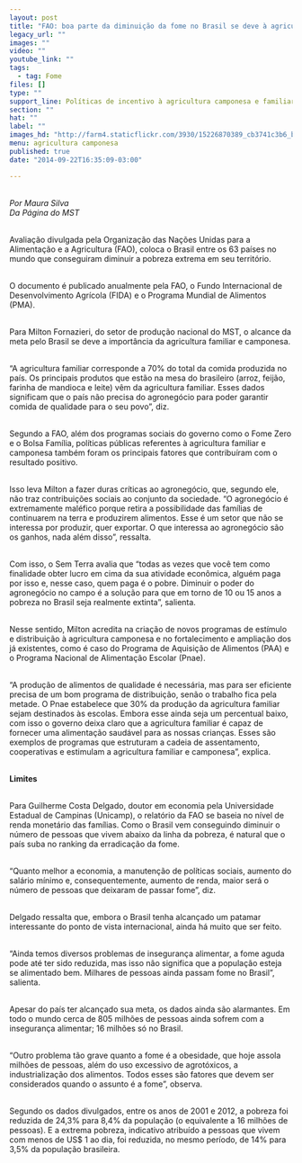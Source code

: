 ```yaml
---
layout: post
title: "FAO: boa parte da diminuição da fome no Brasil se deve à agricultura camponesa"
legacy_url: ""
images: ""
video: ""
youtube_link: ""
tags:
  - tag: Fome
files: []
type: ""
support_line: Políticas de incentivo à agricultura camponesa e familiar tiveram muita importância no resultado.
section: ""
hat: ""
label: ""
images_hd: "http://farm4.staticflickr.com/3930/15226870389_cb3741c3b6_b.jpg"
menu: agricultura camponesa
published: true
date: "2014-09-22T16:35:09-03:00"

---
```

<p><br />
<em>Por Maura Silva<br />
Da P&aacute;gina do MST</em></p>

<p><br />
Avalia&ccedil;&atilde;o divulgada pela Organiza&ccedil;&atilde;o das Na&ccedil;&otilde;es Unidas para a Alimenta&ccedil;&atilde;o e a Agricultura (FAO), coloca o Brasil entre os 63 pa&iacute;ses no mundo que conseguiram diminuir a pobreza extrema em seu territ&oacute;rio.&nbsp;</p>

<p><br />
O documento &eacute; publicado anualmente pela FAO, o Fundo Internacional de Desenvolvimento Agr&iacute;cola (FIDA) e o Programa Mundial de Alimentos (PMA).</p>

<p><br />
Para Milton Fornazieri, do setor de produ&ccedil;&atilde;o nacional do MST, o alcance da meta pelo Brasil se deve a import&acirc;ncia da agricultura familiar e camponesa.&nbsp;</p>

<p><br />
&ldquo;A agricultura familiar corresponde a 70% do total da comida produzida no pa&iacute;s. Os principais produtos que est&atilde;o na mesa do brasileiro (arroz, feij&atilde;o, farinha de mandioca e leite) v&ecirc;m da agricultura familiar. Esses dados significam que o pa&iacute;s n&atilde;o precisa do agroneg&oacute;cio para poder garantir comida de qualidade para o seu povo&rdquo;, diz.</p>

<p><br />
Segundo a FAO, al&eacute;m dos programas sociais do governo como o Fome Zero e o Bolsa Fam&iacute;lia, pol&iacute;ticas p&uacute;blicas referentes &agrave; agricultura familiar e camponesa tamb&eacute;m foram os principais fatores que contribu&iacute;ram com o resultado positivo.</p>

<p><br />
Isso leva Milton a fazer duras cr&iacute;ticas ao agroneg&oacute;cio, que, segundo ele, n&atilde;o traz contribui&ccedil;&otilde;es sociais ao conjunto da sociedade. &ldquo;O agroneg&oacute;cio &eacute; extremamente mal&eacute;fico porque retira a possibilidade das fam&iacute;lias de continuarem na terra e produzirem alimentos. Esse &eacute; um setor que n&atilde;o se interessa por produzir, quer exportar. O que interessa ao agroneg&oacute;cio s&atilde;o os ganhos, nada al&eacute;m disso&rdquo;, ressalta.</p>

<p><br />
Com isso, o Sem Terra avalia que &ldquo;todas as vezes que voc&ecirc; tem como finalidade obter lucro em cima da sua atividade econ&ocirc;mica, algu&eacute;m paga por isso e, nesse caso, quem paga &eacute; o pobre. Diminuir o poder do agroneg&oacute;cio no campo &eacute; a solu&ccedil;&atilde;o para que em torno de 10 ou 15 anos a pobreza no Brasil seja realmente extinta&rdquo;, salienta.</p>

<p><br />
Nesse sentido, Milton acredita na cria&ccedil;&atilde;o de novos programas de est&iacute;mulo e distribui&ccedil;&atilde;o &agrave; agricultura camponesa e no fortalecimento e amplia&ccedil;&atilde;o dos j&aacute; existentes, como &eacute; caso do Programa de Aquisi&ccedil;&atilde;o de Alimentos (PAA) e o Programa Nacional de Alimenta&ccedil;&atilde;o Escolar (Pnae).</p>

<p><br />
&ldquo;A produ&ccedil;&atilde;o de alimentos de qualidade &eacute; necess&aacute;ria, mas para ser eficiente precisa de um bom programa de distribui&ccedil;&atilde;o, sen&atilde;o o trabalho fica pela metade. O Pnae estabelece que 30% da produ&ccedil;&atilde;o da agricultura familiar sejam destinados &agrave;s escolas. Embora esse ainda seja um percentual baixo, com isso o governo deixa claro que a agricultura familiar &eacute; capaz de fornecer uma alimenta&ccedil;&atilde;o saud&aacute;vel para as nossas crian&ccedil;as. Esses s&atilde;o exemplos de programas que estruturam a cadeia de assentamento, cooperativas e estimulam a agricultura familiar e camponesa&rdquo;, explica.&nbsp;</p>

<p><br />
<strong>Limites</strong></p>

<p><br />
Para Guilherme Costa Delgado, doutor em economia pela Universidade Estadual de Campinas (Unicamp), o relat&oacute;rio da FAO se baseia no n&iacute;vel de renda monet&aacute;rio das fam&iacute;lias. Como o Brasil vem conseguindo diminuir o n&uacute;mero de pessoas que vivem abaixo da linha da pobreza, &eacute; natural que o pa&iacute;s suba no ranking da erradica&ccedil;&atilde;o da fome.&nbsp;</p>

<p><br />
&ldquo;Quanto melhor a economia, a manuten&ccedil;&atilde;o de pol&iacute;ticas sociais, aumento do sal&aacute;rio m&iacute;nimo e, consequentemente, aumento de renda, maior ser&aacute; o n&uacute;mero de pessoas que deixaram de passar fome&rdquo;, diz.&nbsp;</p>

<p><br />
Delgado ressalta que, embora o Brasil tenha alcan&ccedil;ado um patamar interessante do ponto de vista internacional, ainda h&aacute; muito que ser feito.&nbsp;</p>

<p><br />
&ldquo;Ainda temos diversos problemas de inseguran&ccedil;a alimentar, a fome aguda pode at&eacute; ter sido reduzida, mas isso n&atilde;o significa que a popula&ccedil;&atilde;o esteja se alimentado bem. Milhares de pessoas ainda passam fome no Brasil&rdquo;, salienta.&nbsp;</p>

<p><br />
Apesar do pa&iacute;s ter alcan&ccedil;ado sua meta, os dados ainda s&atilde;o alarmantes. Em todo o mundo cerca de 805 milh&otilde;es de pessoas ainda sofrem com a inseguran&ccedil;a alimentar; 16 milh&otilde;es s&oacute; no Brasil.&nbsp;</p>

<p><br />
&ldquo;Outro problema t&atilde;o grave quanto a fome &eacute; a obesidade, que hoje assola milh&otilde;es de pessoas, al&eacute;m do uso excessivo de agrot&oacute;xicos, a industrializa&ccedil;&atilde;o dos alimentos. Todos esses s&atilde;o fatores que devem ser considerados quando o assunto &eacute; a fome&rdquo;, observa.&nbsp;</p>

<p><br />
Segundo os dados divulgados, entre os anos de 2001 e 2012, a pobreza foi reduzida de 24,3% para 8,4% da popula&ccedil;&atilde;o (o equivalente a 16 milh&otilde;es de pessoas). E a extrema pobreza, indicativo atribu&iacute;do a pessoas que vivem com menos de US$ 1 ao dia, foi reduzida, no mesmo per&iacute;odo, de 14% para 3,5% da popula&ccedil;&atilde;o brasileira.&nbsp;</p>
